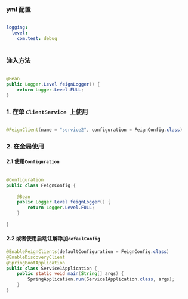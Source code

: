 

### yml 配置

```yml

logging:  
  level:  
    com.test: debug
    
```


### 注入方法


```java

@Bean  
public Logger.Level feignLogger() {  
    return Logger.Level.FULL;  
}

```


###  1. 在单 `ClientService `上使用
```java

@FeignClient(name = "service2", configuration = FeignConfig.class)

```

### 2. 在全局使用

#### 2.1 使用`Configuration`

```java

@Configuration  
public class FeignConfig {  
  
    @Bean  
    public Logger.Level feignLogger() {  
        return Logger.Level.FULL;  
    }  
  
}

```
#### 2.2 或者使用启动注解添加`defaulConfig`

```java
@EnableFeignClients(defaultConfiguration = FeignConfig.class)  
@EnableDiscoveryClient  
@SpringBootApplication  
public class Service1Application {  
    public static void main(String[] args) {  
        SpringApplication.run(Service1Application.class, args);  
    }  
}
```